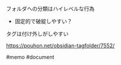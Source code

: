 
フォルダへの分類はハイレベルな行為
- 固定的で破綻しやすい？

タグは付け外しがしやすい

https://pouhon.net/obsidian-tagfolder/7552/

#memo
#document
